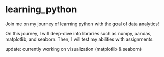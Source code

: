 # learning_python

Join me on my journey of learning python with the goal of data analytics!  

On this journey, I will deep-dive into libraries such as numpy, pandas, matplotlib, and seaborn. Then, I will test my abilities with assignments.

update: currently working on visualization (matplotlib & seaborn) 
